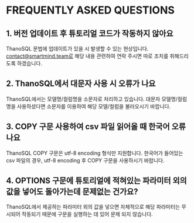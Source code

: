 # **FREQUENTLY ASKED QUESTIONS**

## **1. 버전 업데이트 후 튜토리얼 코드가 작동하지 않아요**
ThanoSQL 문법에 업데이트가 있을 시 발생할 수 있는 현상입니다. contact@smartmind.team로 해당 내용 관련하여 연락 주시면 따로 조치를 취해드리도록 하겠습니다.

## **2. ThanoSQL에서 대문자 사용 시 오류가 나요** 
ThanoSQL에서는 모델명/컬럼명을 소문자로 처리하고 있습니다. 대문자 모델명/컬럼명을 사용하셨다면 소문자를 이용하여 해당 모델/컬럼을 불러오시기 바랍니다.

## **3. COPY 구문 사용하여 csv 파일 읽어올 때 한국어 오류 나요**
ThanoSQL COPY 구문은 utf-8 encoding 형식만 지원합니다. 한국어가 들어있는 csv 파일의 경우, utf-8 encoding 후 COPY 구문을 사용하시기 바랍니다.

## **4. OPTIONS 구문에 튜토리얼에 적혀있는 파라미터 외의 값을 넣어도 돌아가는데 문제없는 건가요?**
ThanoSQL에서 제공하는 파라미터 외의 값을 넣으면 자체적으로 해당 파라미터는 무시되어 작동되기 때문에 구문을 실행하는 데 있어 문제 되지 않습니다.